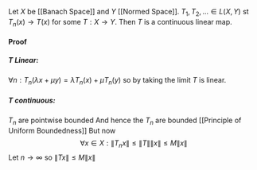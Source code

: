 Let $X$ be [[Banach Space]] and $Y$ [[Normed Space]].
$T_{1},T_{2},\dots \in L(X,Y)$ st $T_{n}(x)\to T(x)$ for some $T:X\to Y$.
Then $T$ is a continuous linear map.
#### Proof
##### $T$ Linear:
$\forall n:T_{n}(\lambda x+\mu y)=\lambda T_{n}(x)+\mu T_{n}(y)$ so by taking the limit $T$ is linear.
##### $T$ continuous:
$T_{n}$ are pointwise bounded
And hence the $T_{n}$ are bounded [[Principle of Uniform Boundedness]]
But now
$$
\forall x\in X:\lVert T_{n}x \rVert \leq \lVert T \rVert \lVert x \rVert \leq M\lVert x \rVert 
$$
Let $n\to \infty$ so $\lVert Tx \rVert\leq M\lVert x \rVert$
